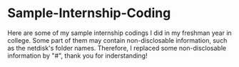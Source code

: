 # Sample-Internship-Coding
Here are some of my sample internship codings I did in my freshman year in college.
Some part of them may contain non-disclosable information, such as the netdisk's folder names.
Therefore, I replaced some non-disclosable information by "#", thank you for inderstanding!
